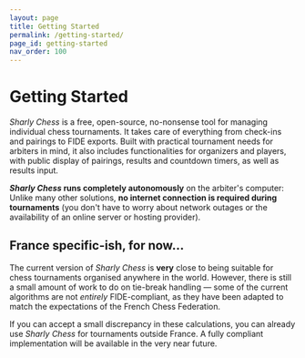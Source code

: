 ```yaml
---
layout: page
title: Getting Started
permalink: /getting-started/
page_id: getting-started
nav_order: 100
---
```


# Getting Started

_Sharly Chess_ is a free, open-source, no-nonsense tool for managing individual chess tournaments.
It takes care of everything from check-ins and pairings to FIDE exports.
Built with practical tournament needs for arbiters in mind, it also includes functionalities for organizers and players, with public display of pairings, results and countdown timers, as well as results input.

**_Sharly Chess_ runs completely autonomously** on the arbiter's computer:
Unlike many other solutions, **no internet connection is required during tournaments**
(you don't have to worry about network outages or the availability of an online server or hosting provider).

## France specific-ish, for now...

The current version of _Sharly Chess_ is **very** close to being suitable for chess tournaments organised anywhere in the world.
However, there is still a small amount of work to do on tie-break handling — some of the current algorithms are not *entirely* FIDE-compliant,
as they have been adapted to match the expectations of the French Chess Federation.

If you can accept a small discrepancy in these calculations, you can already use _Sharly Chess_ for tournaments outside France.
A fully compliant implementation will be available in the very near future.
